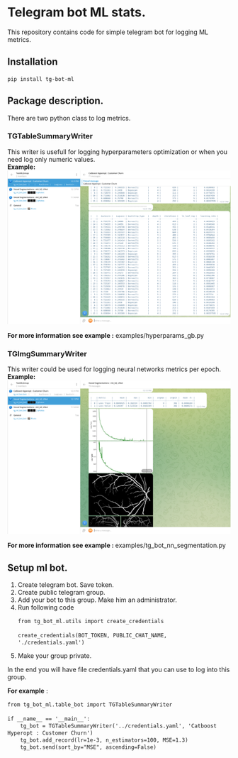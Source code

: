 # Telegram bot ML stats.
This repository contains code for simple telegram bot for logging ML metrics.

## Installation
```
pip install tg-bot-ml
```

## Package description.

There are two python class to log metrics.

###  <b>TGTableSummaryWriter</b>
This writer is usefull for logging hyperparameters optimization or when you need log only numeric values. <br>
<b>Example:</b> <br>
![Hyperopt](images/hyperopt_logging.png)

<b>For more information see example :</b> examples/hyperparams_gb.py

### <b>TGImgSummaryWriter</b>
This writer could be used for logging neural networks metrics per epoch. <br>
<b>Example:</b> <br>
![NeuralNetwork](images/vessel_segmentation_logging.png)

<b>For more information see example : </b> examples/tg_bot_nn_segmentation.py

## Setup ml bot.

1. Create telegram bot. Save token.
2. Create public telegram group.
3. Add your bot to this group. Make him an administrator.
4. Run following code
    ```
    from tg_bot_ml.utils import create_credentials

    create_credentials(BOT_TOKEN, PUBLIC_CHAT_NAME, './credentials.yaml')
    ```
5. Make your group private.

In the end you will have file credentials.yaml that you can use to log into this group.

<b>For example</b> :
```
from tg_bot_ml.table_bot import TGTableSummaryWriter

if __name__ == '__main__':
    tg_bot = TGTableSummaryWriter('../credentials.yaml', 'Catboost Hyperopt : Customer Churn')
    tg_bot.add_record(lr=1e-3, n_estimators=100, MSE=1.3)
    tg_bot.send(sort_by="MSE", ascending=False)
```